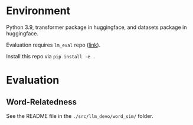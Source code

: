 # Environment

Python 3.9, transformer package in huggingface, and datasets package in huggingface.

Evaluation requires `lm_eval` repo ([link](https://github.com/chengxuz/lm-evaluation-harness.git)).

Install this repo via `pip install -e .`


# Evaluation

## Word-Relatedness

See the README file in the `./src/llm_devo/word_sim/` folder.
